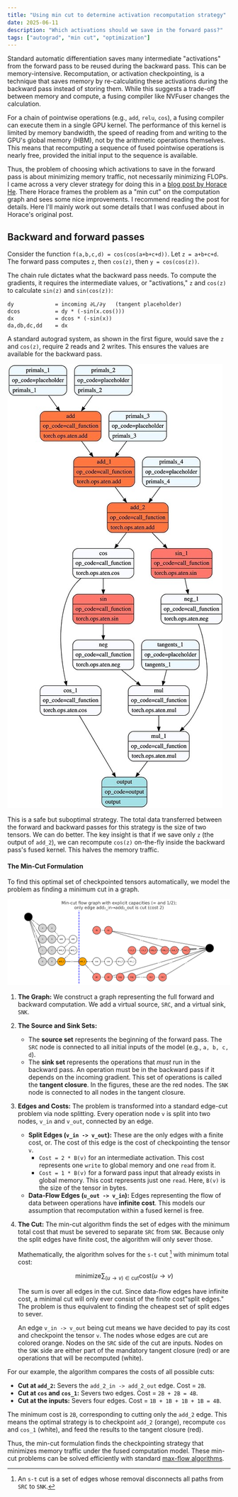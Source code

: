 ```yaml
---
title: "Using min cut to determine activation recomputation strategy"
date: 2025-06-11
description: "Which activations should we save in the forward pass?"
tags: ["autograd", "min cut", "optimization"]
---
```



Standard automatic differentiation saves many intermediate "activations" from the forward pass to be reused during the backward pass. This can be memory-intensive. Recomputation, or activation checkpointing, is a technique that saves memory by re-calculating these activations during the backward pass instead of storing them. While this suggests a trade-off between memory and compute, a fusing compiler like NVFuser changes the calculation.

For a chain of pointwise operations (e.g., `add`, `relu`, `cos`), a fusing compiler can execute them in a single GPU kernel. The performance of this kernel is limited by memory bandwidth, the speed of reading from and writing to the GPU's global memory (HBM), not by the arithmetic operations themselves. This means that recomputing a sequence of fused pointwise operations is nearly free, provided the initial input to the sequence is available.

Thus, the problem of choosing which activations to save in the forward pass is about minimizing memory traffic, not necessarily minimizing FLOPs. I came across a very clever strategy for doing this in a [blog post by Horace He](https://dev-discuss.pytorch.org/t/min-cut-optimal-recomputation-i-e-activation-checkpointing-with-aotautograd/467). There Horace frames the problem as a "min cut" on the computation graph and sees some nice improvements. I recommend reading the post for details. Here I'll mainly work out some details that I was confused about in Horace's original post.


## Backward and forward passes

Consider the function `f(a,b,c,d) = cos(cos(a+b+c+d))`. Let `z = a+b+c+d`. The forward pass computes `z`, then `cos(z)`, then `y = cos(cos(z))`.

The chain rule dictates what the backward pass needs. To compute the gradients, it requires the intermediate values, or "activations," `z` and `cos(z)` to calculate `sin(z)` and `sin(cos(z))`: 
``` 
dy             = incoming ∂L/∂y   (tangent placeholder)
dcos           = dy * (-sin(x.cos()))
dx             = dcos * (-sin(x))
da,db,dc,dd    = dx    
```

A standard autograd system, as shown in the first figure, would save the `z` and `cos(z)`, require 2 reads and 2 writes. This ensures the values are available for the backward pass.

![Figure 1: A standard autograd approach that saves multiple intermediate tensors.](/assets/figures/computational_graph.jpeg)

This is a safe but suboptimal strategy. The total data transferred between the forward and backward passes for this strategy is the size of two tensors. We can do better. The key insight is that if we save only `z` (the output of `add_2`), we can recompute `cos(z)` on-the-fly inside the backward pass's fused kernel. This halves the memory traffic.


#### The Min-Cut Formulation

To find this optimal set of checkpointed tensors automatically, we model the problem as finding a minimum cut in a graph.

![Figure 2: Min cut computational graph](/assets/figures/min_cut_computational_graph.png)

1.  **The Graph:** We construct a graph representing the full forward and backward computation. We add a virtual source, `SRC`, and a virtual sink, `SNK`.

2.  **The Source and Sink Sets:**
    *   The **source set** represents the beginning of the forward pass. The `SRC` node is connected to all initial inputs of the model (e.g., `a, b, c, d`).
    *   The **sink set** represents the operations that *must* run in the backward pass. An operation must be in the backward pass if it depends on the incoming gradient. This set of operations is called the **tangent closure**. In the figures, these are the red nodes. The `SNK` node is connected to all nodes in the tangent closure.

3.  **Edges and Costs:**
    The problem is transformed into a standard edge-cut problem via node splitting. Every operation node `v` is split into two nodes, `v_in` and `v_out`, connected by an edge.

    *   **Split Edges (`v_in -> v_out`):** These are the only edges with a finite cost, or. The cost of this edge is the cost of checkpointing the tensor `v`.
        *   `Cost = 2 * B(v)` for an intermediate activation. This cost represents one `write` to global memory and one `read` from it.
        *   `Cost = 1 * B(v)` for a forward pass input that already exists in global memory. This cost represents just one `read`.
        Here, `B(v)` is the size of the tensor in bytes.
    *   **Data-Flow Edges (`u_out -> v_in`):** Edges representing the flow of data between operations have **infinite cost**. This models our assumption that recomputation within a fused kernel is free.

4.  **The Cut:**
    The min-cut algorithm finds the set of edges with the minimum total cost that must be severed to separate `SRC` from `SNK`. Because only the split edges have finite cost, the algorithm will only sever those.

    Mathematically, the algorithm solves for the `s-t` cut [^0] with minimum total cost:
    
    $$
    \text{minimize} \sum_{(u \to v) \in \text{cut}} \text{cost}(u \to v)
    $$

    The sum is over all edges in the cut. Since data-flow edges have infinite cost, a minimal cut will only ever consist of the finite cost"split edges." The problem is thus equivalent to finding the cheapest set of split edges to sever.

    An edge `v_in -> v_out` being cut means we have decided to pay its cost and checkpoint the tensor `v`. The nodes whose edges are cut are colored orange. Nodes on the `SRC` side of the cut are inputs. Nodes on the `SNK` side are either part of the mandatory tangent closure (red) or are operations that will be recomputed (white).

For our example, the algorithm compares the costs of all possible cuts:
*   **Cut at `add_2`:** Severs the `add_2_in -> add_2_out` edge. Cost = `2B`.
*   **Cut at `cos` and `cos_1`:** Severs two edges. Cost = `2B + 2B = 4B`.
*   **Cut at the inputs:** Severs four edges. Cost = `1B + 1B + 1B + 1B = 4B`.

The minimum cost is `2B`, corresponding to cutting only the `add_2` edge. This means the optimal strategy is to checkpoint `add_2` (orange), recompute `cos` and `cos_1` (white), and feed the results to the tangent closure (red). 

Thus, the min-cut formulation finds the checkpointing strategy that minimizes memory traffic under the fused computation model. These min-cut problems can be solved efficiently with standard [max-flow algorithms](https://en.wikipedia.org/wiki/Ford%E2%80%93Fulkerson_algorithm).





[^0]: An `s-t` cut is a set of edges whose removal disconnects all paths from `SRC` to `SNK`. 